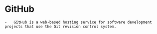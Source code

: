 #   GitHub
    -   GitHub is a web-based hosting service for software development projects that use the Git revision control system.